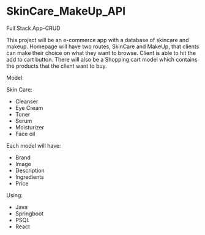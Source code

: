 # SkinCare_MakeUp_API

Full Stack App-CRUD


This project will be an e-commerce app with a database of skincare and makeup. 
Homepage will have two routes, SkinCare and MakeUp, that clients can make their choice on what they want to browse.
Client is able to hit the add to cart button. 
There will also be a Shopping cart model which contains the products that the client want to buy.

Model: 

Skin Care:                    
- Cleanser              
- Eye Cream             
- Toner               
- Serum                 
- Moisturizer           
- Face oil              

Each model will have:
- Brand
- Image
- Description
- Ingredients
- Price

Using:
- Java
- Springboot
- PSQL
- React
